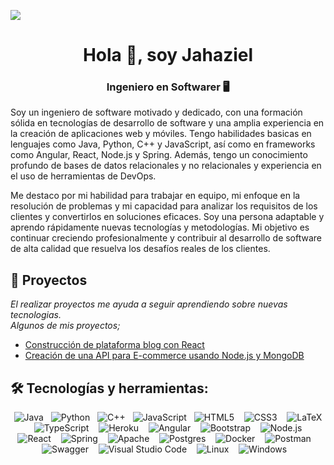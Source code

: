<!-- ![](https://komarev.com/ghpvc/?username=jahazieljbh&color=blueviolet) -->
[![](https://hits.seeyoufarm.com/api/count/incr/badge.svg?url=https%3A%2F%2Fgithub.com%jahazieljbh&count_bg=%234A4B49&title_bg=%235E21A4&icon=&icon_color=%23E7E7E7&title=visits&edge_flat=true)](https://github.com/)

<h1 align="center">Hola 👋, soy Jahaziel</h1>
<h3 align="center">Ingeniero en Softwarer 🖥️</h3>

<!-- DESCRIPTION -->
Soy un ingeniero de software motivado y dedicado, con una formación sólida en tecnologías de desarrollo de software y una amplia experiencia en la creación de aplicaciones web y móviles. Tengo habilidades basicas en lenguajes como Java, Python, C++ y JavaScript, así como en frameworks como Angular, React, Node.js y Spring. Además, tengo un conocimiento profundo de bases de datos relacionales y no relacionales y experiencia en el uso de herramientas de DevOps.

Me destaco por mi habilidad para trabajar en equipo, mi enfoque en la resolución de problemas y mi capacidad para analizar los requisitos de los clientes y convertirlos en soluciones eficaces. Soy una persona adaptable y aprendo rápidamente nuevas tecnologías y metodologías. Mi objetivo es continuar creciendo profesionalmente y contribuir al desarrollo de software de alta calidad que resuelva los desafíos reales de los clientes.

## 🚀 Proyectos
_El realizar proyectos me ayuda a seguir aprendiendo sobre nuevas tecnologias._</br>
_Algunos de mis proyectos;_

- [Construcción de plataforma blog con React](https://github.com/jahazielBH/MyBlogProject-React)
- [Creación de una API para E-commerce usando Node.js y MongoDB](https://github.com/jahazieljbh/eCommerce-API/tree/dev)

## 🛠️ Tecnologías y herramientas:
<p align="center">
  <img src="https://img.shields.io/badge/Java-orange?style=for-the-badge&logo=java&logoColor=white" alt="Java" />&nbsp;&nbsp;
  <img src="https://img.shields.io/badge/Python-blue?style=for-the-badge&logo=python&logoColor=white" alt="Python" />&nbsp;&nbsp;
  <img src="https://img.shields.io/badge/C++-purple?style=for-the-badge&logo=cplusplus&logoColor=white" alt="C++" />&nbsp;&nbsp;
  <img src="https://img.shields.io/badge/JavaScript-yellow?style=for-the-badge&logo=javascript&logoColor=white" alt="JavaScript" />&nbsp;&nbsp;
  <img src="https://img.shields.io/badge/HTML5-red?style=for-the-badge&logo=html5&logoColor=white" alt="HTML5" /> &nbsp;&nbsp;
  <img src="https://img.shields.io/badge/css3-%231572B6.svg?style=for-the-badge&logo=css3&logoColor=white" alt="CSS3" /> &nbsp;&nbsp;
  <img src="https://img.shields.io/badge/latex-%23008080.svg?style=for-the-badge&logo=latex&logoColor=white" alt="LaTeX" /> &nbsp;&nbsp;
  <img src="https://img.shields.io/badge/typescript-%23007ACC.svg?style=for-the-badge&logo=typescript&logoColor=white" alt="TypeScript" /> &nbsp;&nbsp;
  <img src="https://img.shields.io/badge/heroku-%23430098.svg?style=for-the-badge&logo=heroku&logoColor=white" alt="Heroku" /> &nbsp;&nbsp;
  <img src="https://img.shields.io/badge/angular-%23DD0031.svg?style=for-the-badge&logo=angular&logoColor=white" alt="Angular" /> &nbsp;&nbsp;
  <img src="https://img.shields.io/badge/bootstrap-%23563D7C.svg?style=for-the-badge&logo=bootstrap&logoColor=white" alt="Bootstrap" /> &nbsp;&nbsp;
  <img src="https://img.shields.io/badge/node.js-6DA55F?style=for-the-badge&logo=node.js&logoColor=white" alt="Node.js" /> &nbsp;&nbsp;
  <img src="https://img.shields.io/badge/react-%2320232a.svg?style=for-the-badge&logo=react&logoColor=%2361DAFB" alt="React" /> &nbsp;&nbsp;
  <img src="https://img.shields.io/badge/spring-%236DB33F.svg?style=for-the-badge&logo=spring&logoColor=white" alt="Spring" /> &nbsp;&nbsp;
  <img src="https://img.shields.io/badge/apache-%23D42029.svg?style=for-the-badge&logo=apache&logoColor=white" alt="Apache" /> &nbsp;&nbsp;
  <img src="https://img.shields.io/badge/postgres-%23316192.svg?style=for-the-badge&logo=postgresql&logoColor=white" alt="Postgres" /> &nbsp;&nbsp;
  <img src="https://img.shields.io/badge/docker-%230db7ed.svg?style=for-the-badge&logo=docker&logoColor=white" alt="Docker" /> &nbsp;&nbsp;
  <img src="https://img.shields.io/badge/Postman-FF6C37?style=for-the-badge&logo=postman&logoColor=white" alt="Postman" /> &nbsp;&nbsp;
  <img src="https://img.shields.io/badge/-Swagger-%23Clojure?style=for-the-badge&logo=swagger&logoColor=white" alt="Swagger" /> &nbsp;&nbsp;
  <img src="https://img.shields.io/badge/Visual%20Studio%20Code-0078d7.svg?style=for-the-badge&logo=visual-studio-code&logoColor=white" alt="Visual Studio Code " /> &nbsp;&nbsp;
  <img src="https://img.shields.io/badge/Linux-FCC624?style=for-the-badge&logo=linux&logoColor=black" alt="Linux" /> &nbsp;&nbsp;
  <img src="https://img.shields.io/badge/Windows-0078D6?style=for-the-badge&logo=windows&logoColor=white" alt="Windows" /> &nbsp;&nbsp;
 </p>
